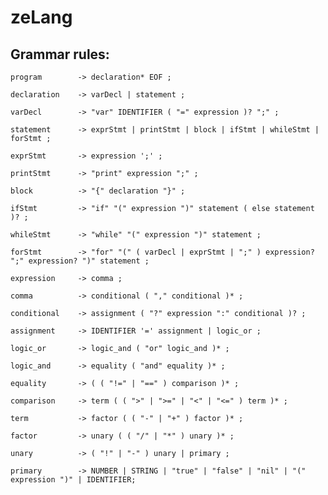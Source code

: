 # zeLang

## Grammar rules:

`program        -> declaration* EOF ;`

`declaration    -> varDecl | statement ;`

`varDecl        -> "var" IDENTIFIER ( "=" expression )? ";" ;`

`statement      -> exprStmt | printStmt | block | ifStmt | whileStmt | forStmt ;`

`exprStmt       -> expression ';' ;`

`printStmt      -> "print" expression ";" ;`

`block          -> "{" declaration "}" ;`

`ifStmt         -> "if" "(" expression ")" statement ( else statement )? ;`

`whileStmt      -> "while" "(" expression ")" statement ;`

`forStmt        -> "for" "(" ( varDecl | exprStmt | ";" ) expression? ";" expression? ")" statement ;`

`expression     -> comma ;`

`comma          -> conditional ( "," conditional )* ;`

`conditional    -> assignment ( "?" expression ":" conditional )? ;`

`assignment     -> IDENTIFIER '=' assignment | logic_or ;`

`logic_or       -> logic_and ( "or" logic_and )* ;`

`logic_and      -> equality ( "and" equality )* ;`

`equality       -> ( ( "!=" | "==" ) comparison )* ;`

`comparison     -> term ( ( ">" | ">=" | "<" | "<=" ) term )* ;`

`term           -> factor ( ( "-" | "+" ) factor )* ;`

`factor         -> unary ( ( "/" | "*" ) unary )* ;`

`unary          -> ( "!" | "-" ) unary | primary ;`

`primary        -> NUMBER | STRING | "true" | "false" | "nil" | "(" expression ")" | IDENTIFIER;`